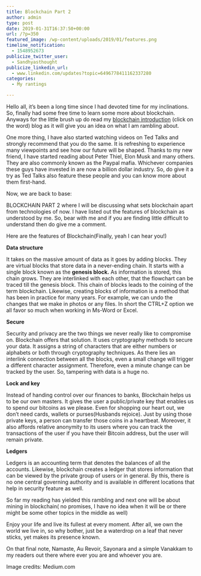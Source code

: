 ```yaml
---
title: Blockchain Part 2
author: admin
type: post
date: 2019-01-31T16:37:50+00:00
url: /?p=350
featured_image: /wp-content/uploads/2019/01/features.png
timeline_notification:
  - 1548952673
publicize_twitter_user:
  - Sandhyasthought
publicize_linkedin_url:
  - www.linkedin.com/updates?topic=6496778411162337280
categories:
  - My rantings

---
```

Hello all, it&#8217;s been a long time since I had devoted time for my inclinations. So, finally had some free time to learn some more about blockchain. Anyways for the little brush up do read my [blockchain introduction][1] (click on the word) blog as it will give you an idea on what I am rambling about.

One more thing, I have also started watching videos on Ted Talks and strongly recommend that you do the same. It is refreshing to experience many viewpoints and see how our future will be shaped. Thanks to my new friend, I have started reading about Peter Thiel, Elon Musk and many others. They are also commonly known as the Paypal mafia. Whichever companies these guys have invested in are now a billion dollar industry. So, do give it a try as Ted Talks also feature these people and you can know more about them first-hand.

Now, we are back to base:

BLOCKCHAIN PART 2 where I will be discussing what sets blockchain apart from technologies of now. I have listed out the features of blockchain as understood by me. So, bear with me and if you are finding little difficult to understand then do give me a comment.
  
Here are the features of Blockchain(Finally, yeah I can hear you!)

**Data structure**

It takes on the massive amount of data as it goes by adding blocks. They are virtual blocks that store data in a never-ending chain. It starts with a single block known as the **genesis block.** As information is stored, this chain grows. They are interlinked with each other, that the flowchart can be traced till the genesis block. This chain of blocks leads to the coining of the term blockchain. Likewise, creating blocks of information is a method that has been in practice for many years. For example, we can undo the changes that we make in photos or any files. In short the CTRL+Z option we all favor so much when working in Ms-Word or Excel.

**Secure**

Security and privacy are the two things we never really like to compromise on. Blockchain offers that solution. It uses cryptography methods to secure your data. It assigns a string of characters that are either numbers or alphabets or both through cryptography techniques. As there lies an interlink connection between all the blocks, even a small change will trigger a different character assignment. Therefore, even a minute change can be tracked by the user. So, tampering with data is a huge no.

**Lock and key**

Instead of handing control over our finances to banks, Blockchain helps us to be our own masters. It gives the user a public/private key that enables us to spend our bitcoins as we please. Even for shopping our heart out, we don’t need cards, wallets or purses(Husbands rejoice). Just by using those private keys, a person can transfer those coins in a heartbeat. Moreover, it also affords relative anonymity to its users where you can track the transactions of the user if you have their Bitcoin address, but the user will remain private.

**Ledgers**

Ledgers is an accounting term that denotes the balances of all the accounts. Likewise, blockchain creates a ledger that stores information that can be viewed by the private group of users or in general. By this, there is no one central governing authority and is available in different locations that help in security feature as well.

So far my reading has yielded this rambling and next one will be about mining in blockchain( no promises, I have no idea when it will be or there might be some other topics in the middle as well)

Enjoy your life and live its fullest at every moment. After all, we own the world we live in, so why bother, just be a waterdrop on a leaf that never sticks, yet makes its presence known.

On that final note, Namaste, Au Revoir, Sayonara and a simple Vanakkam to my readers out there where ever you are and whoever you are.

Image credits: Medium.com

&nbsp;

&nbsp;

 [1]: https://sandhyasthoughtsblog.wordpress.com/2018/12/15/blockchain-an-introduction/